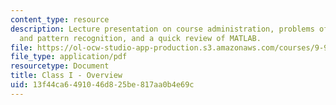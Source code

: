 ```yaml
---
content_type: resource
description: Lecture presentation on course administration, problems of computer vision
  and pattern recognition, and a quick review of MATLAB.
file: https://ol-ocw-studio-app-production.s3.amazonaws.com/courses/9-913-pattern-recognition-for-machine-vision-fall-2004/13f44ca6491046d825be817aa0b4e69c_class1_04_part1.pdf
file_type: application/pdf
resourcetype: Document
title: Class I - Overview
uid: 13f44ca6-4910-46d8-25be-817aa0b4e69c
---
```

